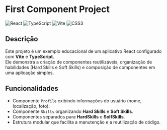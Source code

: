# First Component Project

![React](https://img.shields.io/badge/React-Frontend-61DAFB?style=flat-square&logo=react)
![TypeScript](https://img.shields.io/badge/TypeScript-Language-3178C6?style=flat-square&logo=typescript)
![Vite](https://img.shields.io/badge/Vite-Bundler-646CFF?style=flat-square&logo=vite)
![CSS3](https://img.shields.io/badge/CSS3-Style-1572B6?style=flat-square&logo=css3)

## Descrição

Este projeto é um exemplo educacional de um aplicativo React configurado com **Vite** e **TypeScript**.  
Ele demonstra a criação de componentes reutilizáveis, organização de habilidades (Hard Skills e Soft Skills) e composição de componentes em uma aplicação simples.

## Funcionalidades

- Componente `Profile` exibindo informações do usuário (nome, localização, foto).
- Componente `Skills` organizando **Hard Skills** e **Soft Skills**.
- Componentes separados para **HardSkills** e **SolfSkills**.
- Estrutura modular que facilita a manutenção e a reutilização de código.

